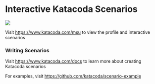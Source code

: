 # Interactive Katacoda Scenarios

[![](http://shields.katacoda.com/katacoda/msu/count.svg)](https://www.katacoda.com/msu "Get your profile on Katacoda.com")

Visit https://www.katacoda.com/msu to view the profile and interactive scenarios

### Writing Scenarios
Visit https://www.katacoda.com/docs to learn more about creating Katacoda scenarios

For examples, visit https://github.com/katacoda/scenario-example
